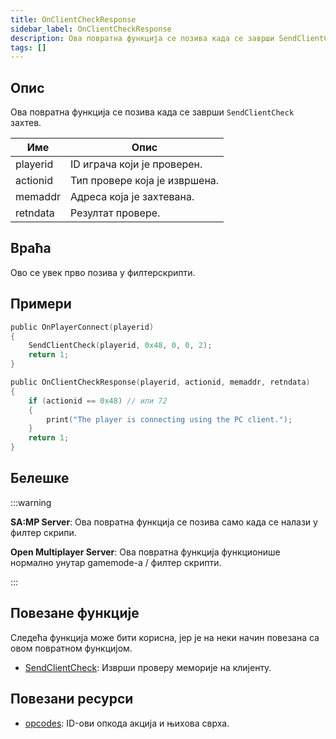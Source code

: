 ```yaml
---
title: OnClientCheckResponse
sidebar_label: OnClientCheckResponse
description: Ова повратна функција се позива када се заврши SendClientCheck захтев.
tags: []
---
```


## Опис

Ова повратна функција се позива када се заврши `SendClientCheck` захтев.

| Име           | Опис                              |
| ------------- | --------------------------------- |
| playerid      | ID играча који је проверен.       |
| actionid      | Тип провере која је извршена.     |
| memaddr       | Адреса која је захтевана.         |
| retndata      | Резултат провере.                 |

## Враћа

Ово се увек прво позива у филтерскрипти.

## Примери

```c
public OnPlayerConnect(playerid)
{
    SendClientCheck(playerid, 0x48, 0, 0, 2);
    return 1;
}

public OnClientCheckResponse(playerid, actionid, memaddr, retndata)
{
    if (actionid == 0x48) // или 72
    {
        print("The player is connecting using the PC client.");
    }
    return 1;
}
```

## Белешке

:::warning

**SA:MP Server**: Ова повратна функција се позива само када се налази у филтер скрипи.

**Open Multiplayer Server**: Ова повратна функција функционише нормално унутар gamemode-a / филтер скрипти.

:::

## Повезане функције

Следећа функција може бити корисна, јер је на неки начин повезана са овом повратном функцијом.

- [SendClientCheck](../functions/SendClientCheck): Изврши проверу меморије на клијенту.

## Повезани ресурси

- [opcodes](../resources/opcodes): ID-ови опкода акција и њихова сврха.
